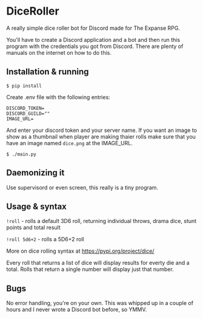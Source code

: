 # DiceRoller

A really simple dice roller bot for Discord made for The Expanse RPG.

You'll have to create a Discord application and a bot and then run this
program with the credentials you got from Discord. There are plenty of
manuals on the internet on how to do this.

## Installation & running

```$ pip install```

Create .env file with the following entries:
```
DISCORD_TOKEN=
DISCORD_GUILD=""
IMAGE_URL=
```

And enter your discord token and your server name. If you want an image to show
as a thumbnail when player are making thaier rolls make sure that you have an
image named `dice.png` at the IMAGE_URL.

```$ ./main.py```

## Daemonizing it

Use supervisord or even screen, this really is a tiny program.

## Usage & syntax

`!roll` - rolls a default 3D6 roll, returning individual throws, drama dice, stunt
points and total result

`!roll 5d6+2` - rolls a 5D6+2 roll

More on dice rolling syntax at https://pypi.org/project/dice/

Every roll that returns a list of dice will display results for everty die and a
total. Rolls that return a single number will display just that number.

## Bugs

No error handling, you're on your own. This was whipped up in a couple of hours
and I never wrote a Discord bot before, so YMMV.

